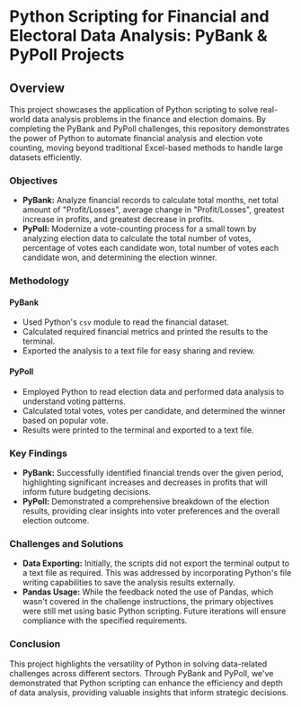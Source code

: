 # Python Scripting for Financial and Electoral Data Analysis: PyBank & PyPoll Projects

## Overview

This project showcases the application of Python scripting to solve real-world data analysis problems in the finance and election domains. By completing the PyBank and PyPoll challenges, this repository demonstrates the power of Python to automate financial analysis and election vote counting, moving beyond traditional Excel-based methods to handle large datasets efficiently.

### Objectives

- **PyBank:** Analyze financial records to calculate total months, net total amount of "Profit/Losses", average change in "Profit/Losses", greatest increase in profits, and greatest decrease in profits.
- **PyPoll:** Modernize a vote-counting process for a small town by analyzing election data to calculate the total number of votes, percentage of votes each candidate won, total number of votes each candidate won, and determining the election winner.

### Methodology

#### PyBank

- Used Python's `csv` module to read the financial dataset.
- Calculated required financial metrics and printed the results to the terminal.
- Exported the analysis to a text file for easy sharing and review.

#### PyPoll

- Employed Python to read election data and performed data analysis to understand voting patterns.
- Calculated total votes, votes per candidate, and determined the winner based on popular vote.
- Results were printed to the terminal and exported to a text file.

### Key Findings

- **PyBank:** Successfully identified financial trends over the given period, highlighting significant increases and decreases in profits that will inform future budgeting decisions.
- **PyPoll:** Demonstrated a comprehensive breakdown of the election results, providing clear insights into voter preferences and the overall election outcome.

### Challenges and Solutions

- **Data Exporting:** Initially, the scripts did not export the terminal output to a text file as required. This was addressed by incorporating Python's file writing capabilities to save the analysis results externally.
- **Pandas Usage:** While the feedback noted the use of Pandas, which wasn't covered in the challenge instructions, the primary objectives were still met using basic Python scripting. Future iterations will ensure compliance with the specified requirements.

### Conclusion

This project highlights the versatility of Python in solving data-related challenges across different sectors. Through PyBank and PyPoll, we've demonstrated that Python scripting can enhance the efficiency and depth of data analysis, providing valuable insights that inform strategic decisions.
